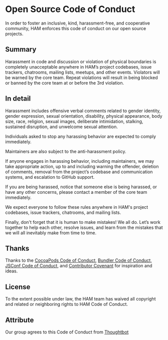 # Open Source Code of Conduct

In order to foster an inclusive, kind, harassment-free, and cooperative community, HAM enforces this code of conduct on our open source projects.

## Summary

Harassment in code and discussion or violation of physical boundaries is completely unacceptable anywhere in HAM’s project codebases, issue trackers, chatrooms, mailing lists, meetups, and other events. Violators will be warned by the core team. Repeat violations will result in being blocked or banned by the core team at or before the 3rd violation.

## In detail

Harassment includes offensive verbal comments related to gender identity, gender expression, sexual orientation, disability, physical appearance, body size, race, religion, sexual images, deliberate intimidation, stalking, sustained disruption, and unwelcome sexual attention.

Individuals asked to stop any harassing behavior are expected to comply immediately.

Maintainers are also subject to the anti-harassment policy.

If anyone engages in harassing behavior, including maintainers, we may take appropriate action, up to and including warning the offender, deletion of comments, removal from the project’s codebase and communication systems, and escalation to GitHub support.

If you are being harassed, notice that someone else is being harassed, or have any other concerns, please contact a member of the core team immediately.

We expect everyone to follow these rules anywhere in HAM's project codebases, issue trackers, chatrooms, and mailing lists.

Finally, don't forget that it is human to make mistakes! We all do. Let’s work together to help each other, resolve issues, and learn from the mistakes that we will all inevitably make from time to time.

## Thanks

Thanks to the [CocoaPods Code of Conduct](https://github.com/CocoaPods/CocoaPods/blob/master/CODE_OF_CONDUCT.md), [Bundler Code of Conduct](http://bundler.io/conduct.html), [JSConf Code of Conduct](http://jsconf.com/codeofconduct.html), and [Contributor Covenant](http://contributor-covenant.org/) for inspiration and ideas.

## License

To the extent possible under law, the HAM team has waived all copyright and related or neighboring rights to HAM Code of Conduct.



## Attribute

Our group agrees to this Code of Conduct from [Thoughtbot](https://thoughtbot.com/open-source-code-of-conduct )
